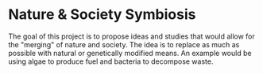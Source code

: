 # Nature & Society Symbiosis

The goal of this project is to propose ideas and studies that would allow for the "merging" of nature and society. 
The idea is to replace as much as possible with natural or genetically modified means. An example would be using algae to produce fuel and bacteria to decompose waste. 
